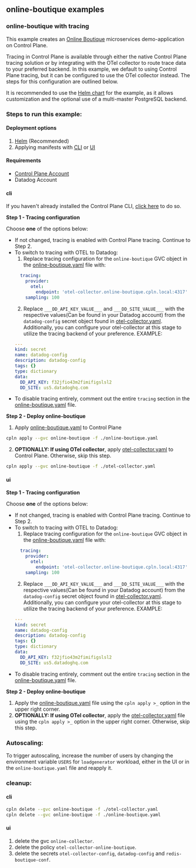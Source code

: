 ## online-boutique examples

### online-boutique with tracing

This example creates an [Online Boutique](https://github.com/GoogleCloudPlatform/microservices-demo) microservices demo-application on Control Plane.

Tracing in Control Plane is available through either the native Control Plane tracing solution or by integrating with the OTel collector to route trace data to your preferred backend. In this example, we default to using Control Plane tracing, but it can be configured to use the OTel collector instead. The steps for this configuration are outlined below.

It is recommended to use the [Helm chart](./helm/) for the example, as it allows customization and the optional use of a multi-master PostgreSQL backend.

### Steps to run this example:

#### Deployment options
1. [Helm](./helm/) (Recommended)
2. Applying manifests with [CLI](#cli) or [UI](#ui)

#### Requirements
* [Control Plane Account](https://controlplane.com)
* Datadog Account

#### cli

If you haven't already installed the Control Plane CLI, [click here](https://docs.controlplane.com/reference/cli) to do so.

   **Step 1 - Tracing configuration**

   Choose **one** of the options below:

   - If not changed, tracing is enabled with Control Plane tracing. Continue to Step 2.
   - To switch to tracing with OTEL to Datadog:
     1. Replace tracing configuration for the `online-boutique` GVC object in the [online-boutique.yaml](./online-boutique.yaml) file with:
     ```yaml
       tracing:
         provider:
           otel:
             endpoint: 'otel-collector.online-boutique.cpln.local:4317'
         sampling: 100
     ```
     2. Replace `___DD_API_KEY_VALUE___` and `___DD_SITE_VALUE___` with the respective values(Can be found in your Datadog account) from the `datadog-config` secret object found in [otel-collector.yaml](./otel-collector.yaml). Additionally, you can configure your otel-collector at this stage to utilize the tracing backend of your preference. EXAMPLE:
      ```YAML
      ---
      kind: secret
      name: datadog-config
      description: datadog-config
      tags: {}
      type: dictionary
      data:
        DD_API_KEY: f32jfio43m2fimifigslsl2
        DD_SITE: us5.datadoghq.com
      ```
   - To disable tracing entirely, comment out the entire `tracing` section in the [online-boutique.yaml](./online-boutique.yaml) file.



  **Step 2 - Deploy online-boutique**

  1. Apply [online-boutique.yaml](./online-boutique.yaml) to Control Plane
  ```bash
  cpln apply --gvc online-boutique -f ./online-boutique.yaml
  ```
  2. **OPTIONALLY: If using OTel collector**, apply [otel-collector.yaml](./otel-collector.yaml) to Control Plane. Otherwise, skip this step.
  ```bash
  cpln apply --gvc online-boutique -f ./otel-collector.yaml
  ```

#### ui

   **Step 1 - Tracing configuration**

   Choose **one** of the options below:

   - If not changed, tracing is enabled with Control Plane tracing. Continue to Step 2.
   - To switch to tracing with OTEL to Datadog:
     1. Replace tracing configuration for the `online-boutique` GVC object in the [online-boutique.yaml](./online-boutique.yaml) file with:
     ```yaml
       tracing:
         provider:
           otel:
             endpoint: 'otel-collector.online-boutique.cpln.local:4317'
         sampling: 100
     ```
     2. Replace `___DD_API_KEY_VALUE___` and `___DD_SITE_VALUE___` with the respective values(Can be found in your Datadog account) from the `datadog-config` secret object found in [otel-collector.yaml](./otel-collector.yaml). Additionally, you can configure your otel-collector at this stage to utilize the tracing backend of your preference. EXAMPLE:
      ```YAML
      ---
      kind: secret
      name: datadog-config
      description: datadog-config
      tags: {}
      type: dictionary
      data:
        DD_API_KEY: f32jfio43m2fimifigslsl2
        DD_SITE: us5.datadoghq.com
      ```
   - To disable tracing entirely, comment out the entire `tracing` section in the [online-boutique.yaml](./online-boutique.yaml) file.



  **Step 2 - Deploy online-boutique**

  1. Apply the [online-boutique.yaml](./online-boutique.yaml) file using the `cpln apply >_` option in the upper right corner.
  2. **OPTIONALLY: If using OTel collector**, apply the [otel-collector.yaml](./otel-collector.yaml)  file using the `cpln apply >_` option in the upper right corner. Otherwise, skip this step.

### Autoscaling:

To trigger autoscaling, increase the number of users by changing the environment variable `USERS` for `loadgenerator` workload, either in the UI or in the `online-boutique.yaml` file and reapply it.

### cleanup:

#### cli

```bash
cpln delete --gvc online-boutique -f ./otel-collector.yaml
cpln delete --gvc online-boutique -f ./online-boutique.yaml
```

#### ui

1. delete the gvc `online-collector`.
1. delete the policy `otel-collector-online-boutique`.
1. delete the secrets `otel-collector-config`, `datadog-config` and `redis-boutique-conf`.

